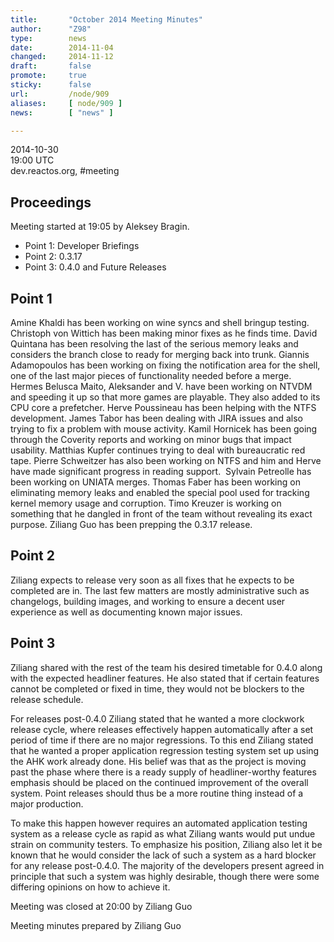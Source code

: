 ```yaml
---
title:       "October 2014 Meeting Minutes"
author:      "Z98"
type:        news
date:        2014-11-04
changed:     2014-11-12
draft:       false
promote:     true
sticky:      false
url:         /node/909
aliases:     [ node/909 ]
news:        [ "news" ]

---
```


<div>
	<div>
		<div>
			<div>
				<div>
					<p>2014-10-30<br>
						19:00 UTC<br>
						dev.reactos.org, #meeting</p>
					<h2>Proceedings</h2>
					<p>Meeting started at 19:05 by Aleksey Bragin.</p>
					<ul>
						<li>Point 1: Developer Briefings</li>
						<li>Point 2: 0.3.17</li>
						<li>Point 3: 0.4.0 and Future Releases</li>
					</ul>
					<h2>Point 1</h2>
					Amine Khaldi has been working on wine syncs and shell bringup testing. Christoph von Wittich has been making minor fixes as he finds time. David Quintana has been resolving the last of the serious memory leaks and considers the branch close to ready for merging back into trunk. Giannis Adamopoulos has been working on fixing the notification area for the shell, one of the last major pieces of functionality needed before a merge. Hermes Belusca Maito, Aleksander and V. have been working on NTVDM and speeding it up so that more games are playable. They also added to its CPU core a prefetcher. Herve Poussineau has been helping with the NTFS development. James Tabor has been dealing with JIRA issues and also trying to fix a problem with mouse activity. Kamil Hornicek has been going through the Coverity reports and working on minor bugs that impact usability. Matthias Kupfer continues trying to deal with bureaucratic red tape. Pierre Schweitzer has also been working on NTFS and him and Herve have made significant progress in reading support.&nbsp; Sylvain Petreolle has been working on UNIATA merges. Thomas Faber has been working on eliminating memory leaks and enabled the special pool used for tracking kernel memory usage and corruption. Timo Kreuzer is working on something that he dangled in front of the team without revealing its exact purpose. Ziliang Guo has been prepping the 0.3.17 release.</div>
				<h2>Point 2</h2>
			</div>
			<p>Ziliang expects to release very soon as all fixes that he expects to be completed are in. The last few matters are mostly administrative such as changelogs, building images, and working to ensure a decent user experience as well as documenting known major issues.</p>
			<h2>Point 3</h2>
			<p>Ziliang shared with the rest of the team his desired timetable for 0.4.0 along with the expected headliner features. He also stated that if certain features cannot be completed or fixed in time, they would not be blockers to the release schedule.</p>
		</div>
	</div>
	For releases post-0.4.0 Ziliang stated that he wanted a more clockwork release cycle, where releases effectively happen automatically after a set period of time if there are no major regressions. To this end Ziliang stated that he wanted a proper application regression testing system set up using the AHK work already done. His belief was that as the project is moving past the phase where there is a ready supply of headliner-worthy features emphasis should be placed on the continued improvement of the overall system. Point releases should thus be a more routine thing instead of a major production.</div>
<p>To make this happen however requires an automated application testing system as a release cycle as rapid as what Ziliang wants would put undue strain on community testers. To emphasize his position, Ziliang also let it be known that he would consider the lack of such a system as a hard blocker for any release post-0.4.0. The majority of the developers present agreed in principle that such a system was highly desirable, though there were some differing opinions on how to achieve it.</p>
<p>Meeting was closed at 20:00 by Ziliang Guo</p>
<p>Meeting minutes prepared by Ziliang Guo</p>

